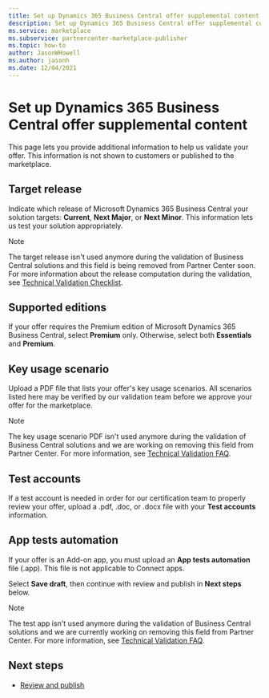 ```yaml
---
title: Set up Dynamics 365 Business Central offer supplemental content on Microsoft AppSource (Azure Marketplace)
description: Set up Dynamics 365 Business Central offer supplemental content on Microsoft AppSource (Azure Marketplace).
ms.service: marketplace 
ms.subservice: partnercenter-marketplace-publisher
ms.topic: how-to
author: JasonWHowell
ms.author: jasonh
ms.date: 12/04/2021
---
```


# Set up Dynamics 365 Business Central offer supplemental content

This page lets you provide additional information to help us validate your offer. This information is not shown to customers or published to the marketplace.

## Target release

Indicate which release of Microsoft Dynamics 365 Business Central your solution targets: **Current**, **Next Major**, or **Next Minor**. This information lets us test your solution appropriately.

> [!NOTE]
> The target release isn't used anymore during the validation of Business Central solutions and this field is being removed from Partner Center soon. For more information about the release computation during the validation, see [Technical Validation Checklist](/dynamics365/business-central/dev-itpro/developer/devenv-checklist-submission).

## Supported editions

If your offer requires the Premium edition of Microsoft Dynamics 365 Business Central, select **Premium** only. Otherwise, select both **Essentials** and **Premium**.

## Key usage scenario

Upload a PDF file that lists your offer's key usage scenarios. All scenarios listed here may be verified by our validation team before we approve your offer for the marketplace.

> [!NOTE]
> The key usage scenario PDF isn't used anymore during the validation of Business Central solutions and we are working on removing this field from Partner Center. For more information, see [Technical Validation FAQ](/dynamics365/business-central/dev-itpro/developer/devenv-checklist-submission-faq).

## Test accounts

If a test account is needed in order for our certification team to properly review your offer, upload a .pdf, .doc, or .docx file with your **Test accounts** information.

## App tests automation

If your offer is an Add-on app, you must upload an **App tests automation** file (.app). This file is not applicable to Connect apps.

Select **Save draft**, then continue with review and publish in **Next steps** below.

> [!NOTE]
> The test app isn't used anymore during the validation of Business Central solutions and we are currently working on removing this field from Partner Center. For more information, see [Technical Validation FAQ](/dynamics365/business-central/dev-itpro/developer/devenv-checklist-submission-faq).

## Next steps

- [Review and publish](dynamics-365-review-publish.md)
